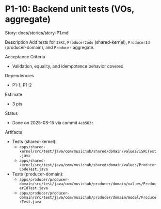 # P1-10: Backend unit tests (VOs, aggregate)

Story: docs/stories/story-P1.md

Description
Add tests for `ISRC`, `ProducerCode` (shared-kernel), `ProducerId` (producer-domain), and `Producer` aggregate.

Acceptance Criteria
- Validation, equality, and idempotence behavior covered.

Dependencies
- P1-1, P1-2

Estimate
- 3 pts
 
 Status
 - Done on 2025-08-15 via commit `4eb563c`
 
 Artifacts
 - Tests (shared-kernel):
   - `apps/shared-kernel/src/test/java/com/musichub/shared/domain/values/ISRCTest.java`
   - `apps/shared-kernel/src/test/java/com/musichub/shared/domain/values/ProducerCodeTest.java`
 - Tests (producer-domain):
   - `apps/producer/producer-domain/src/test/java/com/musichub/producer/domain/values/ProducerIdTest.java`
   - `apps/producer/producer-domain/src/test/java/com/musichub/producer/domain/model/ProducerTest.java`
